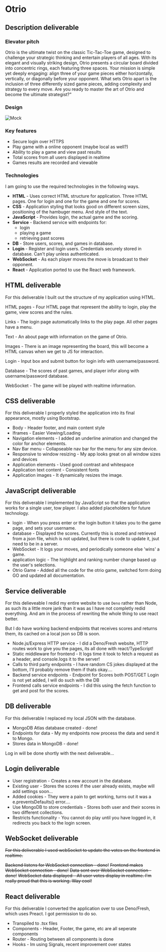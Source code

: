 # Otrio

## Description deliverable

### Elevator pitch

Otrio is the ultimate twist on the classic Tic-Tac-Toe game, designed to challenge your strategic thinking and entertain players of all ages. With its elegant and visually striking design, Otrio presents a circular board divided into concentric rings, each featuring three spaces. Your mission is simple yet deeply engaging: align three of your game pieces either horizontally, vertically, or diagonally before your opponent. What sets Otrio apart is the inclusion of three differently sized game pieces, adding complexity and strategy to every move. Are you ready to master the art of Otrio and become the ultimate strategist?"

### Design

![Mock](https://i.ebayimg.com/images/g/LnAAAOSwZHthCbrS/s-l1200.png)

### Key features

-   Secure login over HTTPS
-   Play game with a online opponent (maybe local as well?)
-   Ability to play a game and view past results
-   Total scores from all users displayed in realtime
-   Games results are recorded and viewable

### Technologies

I am going to use the required technologies in the following ways.

-   **HTML** - Uses correct HTML structure for application. Three HTML pages. One for login and one for the game and one for scores.
-   **CSS** - Application styling that looks good on different screen sizes, positioning of the hambuger menu. And style of the text.
-   **JavaScript** - Provides login, the actual game and the scoring.
-   **Service** - Backend service with endpoints for:
    -   login
    -   playing a game
    -   retrieving past scores
-   **DB** - Store users, scores, and games in database.
-   **Login** - Register and login users. Credentials securely stored in database. Can't play unless authenticated.
-   **WebSocket** - As each player moves the move is broadcast to their opponent.
-   **React** - Application ported to use the React web framework.

## HTML deliverable

For this deliverable I built out the structure of my application using HTML.

HTML pages - Four HTML page that represent the ability to login, play the game, view scores and the rules.

Links - The login page automatically links to the play page. All other pages have a menu.

Text - An about page with information on the game of Otrio.

Images - There is an image representing the board, this will become a HTML canvas when we get to JS for interaction.

Login - Input box and submit button for login info with username/password.

Database - The scores of past games, and player infor along with username/password database.

WebSocket - The game will be played with realtime information.

## CSS deliverable
For this deliverable I properly styled the application into its final appearance, mostly using Bootstrap.

- Body - Header footer, and main content style
- Iframes - Easier Viewing/Loading
- Navigation elements - I added an underline animation and changed the color for anchor elements.
- Nav Bar menu - Collapseable nav bar for the menu for any size device.
- Responsive to window resizing - My app looks great on all window sizes and devices
- Application elements - Used good contrast and whitespace
- Application text content - Consistent fonts
- Application images - It dynamically resizes the image.

## JavaScript deliverable
For this deliverable I implemented by JavaScript so that the application works for a single user, tow player. I also added placeholders for future technology.

- login - When you press enter or the login button it takes you to the game page, and sets your username.
- database - Displayed the scores. Currently this is stored and retrieved from a json file, which is not updated, but there is code to update it, jsut need to be in a server.
- WebSocket - It logs your moves, and periodically someone else 'wins' a game.
- application logic - The highlight and ranking number change based up the user's selections.
- Otrio Game - Added all the code for the otrio game, switched form doing GO and updated all documentation.

## Service deliverable
For this delieveable I redid my entire website to use `Deno` rather than Node, as such its a little more jank than it was as I have not completly redid everything. And am in the process of rewriting the whole thing to use react better.

But I do have working backend endpoints that receives scores and returns them, its cached on a local json so DB is soon.

- Node.js/Express HTTP service - I did a Deno/Fresh website, HTTP routes work to give you the pages, its all done with react/TypeScript!
- Static middleware for frontend - It logs time it took to fetch a request as a header, and console.logs it to the server!
- Calls to third party endpoints - I have random CS jokes displayed at the bottom, I'll probably remove them if thats okay....
- Backend service endpoints - Endpoint for Scores both POST/GET Login is not yet added, I will do such with the DB 
- Frontend calls service endpoints - I did this using the fetch function to get and post for the scores.

## DB deliverable
For this deliverable I replaced my local JSON with the database.

- MongoDB Atlas database created - done!
- Endpoints for data - My my endpoints now process the data and send it to Mongo.
- Stores data in MongoDB - done!

Log in will be done shortly with the next deliverable...

## Login deliverable
- User registration - Creates a new account in the database.
- Existing user - Stores the scores if the user already exists, maybe will add settings soon...
- Added cookies - They were a pain to get working, turns out it was a e.preventsDefaults() error....
- Use MongoDB to store credentials - Stores both user and their scores in two different collections.
- Restricts functionality - You cannot do play until you have logged in, it redirects you back to the login screen.

## WebSocket deliverable
~~For this deliverable I used webSocket to update the votes on the frontend in realtime.~~

~~Backend listens for WebSocket connection - done!~~
~~Frontend makes WebSocket connection - done!~~
~~Data sent over WebSocket connection - done!~~
~~WebSocket data displayed - All user votes display in realtime. I'm really proud that this is working. Way cool!~~

## React deliverable
For this deliverable I converted the application over to use Deno/Fresh, which uses Preact. I got permission to do so.

- Transpiled to .tsx files
- Components - Header, Footer, the game, etc are all seperate components
- Router - Routing between all components is done
- Hooks - Im using Signals, recent improvement over states
